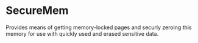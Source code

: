 # SecureMem
Provides means of getting memory-locked pages and securly zeroing this memory for use with quickly used and erased sensitive data.
